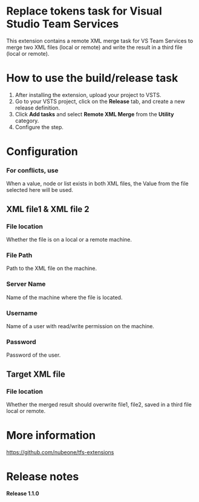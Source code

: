 # Replace tokens task for Visual Studio Team Services
This extension contains a remote XML merge task for VS Team Services to merge two XML files (local or remote) and write the result in a third file (local or remote).

# How to use the build/release task
1. After installing the extension, upload your project to VSTS.
2. Go to your VSTS project, click on the **Release** tab, and create a new release definition.
3. Click **Add tasks** and select **Remote XML Merge** from the **Utility** category.
4. Configure the step.

# Configuration
### For conflicts, use
When a value, node or list exists in both XML files, the Value from the file selected here will be used.

## XML file1 & XML file 2
### File location
Whether the file is on a local or a remote machine. 
### File Path
Path to the XML file on the machine.
### Server Name
Name of the machine where the file is located. 
### Username
Name of a user with read/write permission on the machine.
### Password
Password of the user.

## Target XML file
### File location
Whether the merged result should overwrite file1, file2, saved in a third file local or remote. 


# More information
https://github.com/nubeone/tfs-extensions

# Release notes
**Release 1.1.0**
